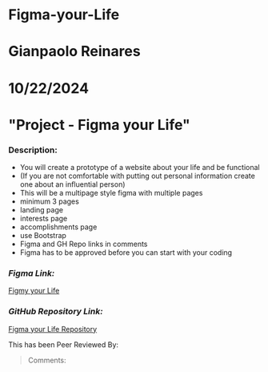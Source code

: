 # Figma-your-Life

# Gianpaolo Reinares
# 10/22/2024
# "Project - Figma your Life"
### Description: 
- You will create a prototype of a website about your life and be functional 
- (If you are not comfortable with putting out personal information create one about an influential person)
- This will be a multipage style figma with multiple pages  
- minimum 3 pages 
- landing page
- interests page
- accomplishments page
- use Bootstrap
- Figma and GH Repo links in comments
- Figma has to be approved before you can start with your coding 

### _Figma Link:_
[Figmy your Life](https://www.figma.com/design/sQLxTgB5UV4SlcdZ751R9N/Figma-your-Life?node-id=1-112&t=LlypsOgfuuwzUwjj-1)

### _GitHub Repository Link:_
[Figma your Life Repository](https://github.com/MandoxaElemental/Figma-your-Life.git)


This has been Peer Reviewed By: 
> Comments: 
